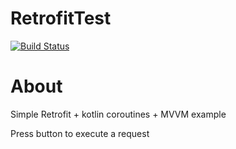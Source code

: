 RetrofitTest
============
[![Build Status](https://travis-ci.com/Redbu11dev/RetrofitTest.svg?branch=master)](https://travis-ci.com/Redbu11dev/RetrofitTest)


# About
Simple Retrofit + kotlin coroutines + MVVM example

Press button to execute a request
